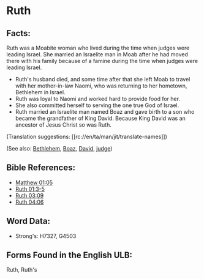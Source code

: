 # Ruth

## Facts:

Ruth was a Moabite woman who lived during the time when judges were leading Israel. She married an Israelite man in Moab after he had moved there with his family because of a famine during the time when judges were leading Israel.

* Ruth's husband died, and some time after that she left Moab to travel with her mother-in-law Naomi, who was returning to her hometown, Bethlehem in Israel.
* Ruth was loyal to Naomi and worked hard to provide food for her.
* She also committed herself to serving the one true God of Israel.
* Ruth married an Israelite man named Boaz and gave birth to a son who became the grandfather of King David. Because King David was an ancestor of Jesus Christ so was Ruth.

(Translation suggestions: [[rc://en/ta/man/jit/translate-names]])

(See also: [Bethlehem](../names/bethlehem.md), [Boaz](../names/boaz.md), [David](../names/david.md), [judge](../other/judgeposition.md))

## Bible References:

* [Matthew 01:05](rc://en/tn/help/mat/01/05)
* [Ruth 01:3-5](rc://en/tn/help/rut/01/03)
* [Ruth 03:09](rc://en/tn/help/rut/03/09)
* [Ruth 04:06](rc://en/tn/help/rut/04/06)

## Word Data:

* Strong's: H7327, G4503

## Forms Found in the English ULB:

Ruth, Ruth's
